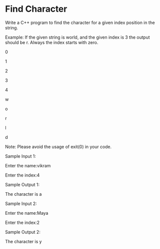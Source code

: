# Find Character

Write a C++ program to find the character for a given index position in the string.

Example: If the given string is world, and the given index is 3 the output should be r. Always the index starts with zero.

0
	

1
	

2
	

3
	

4

w
	

o
	

r
	

l
	

d


Note: Please avoid the usage of exit(0) in your code.   

Sample Input 1:

Enter the name:vikram

Enter the index:4

Sample Output 1:

The character is a

Sample Input 2:

Enter the name:Maya

Enter the index:2

Sample Output 2:

The character is y

